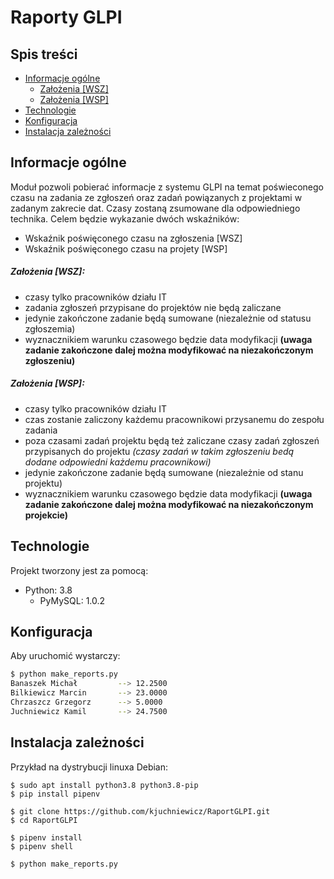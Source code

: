 # Raporty GLPI

## Spis treści

  * [Informacje ogólne](#informacje-ogólne)
    * [Założenia [WSZ]](#założenia-[wsz])
    * [Założenia [WSP]](#założenia-[wsp])
  * [Technologie](#technologie)
  * [Konfiguracja](#konfiguracja)
  * [Instalacja zależności](#instalacja-zależności)

## Informacje ogólne

Moduł pozwoli pobierać informacje z systemu GLPI na temat poświeconego czasu na zadania ze zgłoszeń oraz zadań powiązanych z projektami w zadanym zakrecie dat. Czasy zostaną zsumowane dla odpowiedniego technika. Celem będzie wykazanie dwóch wskaźników:
* Wskaźnik poświęconego czasu na zgłoszenia [WSZ]
* Wskaźnik poświęconego czasu na projety [WSP]

##### Założenia [WSZ]:
* czasy tylko pracowników działu IT
* zadania zgłoszeń przypisane do projektów nie będą zaliczane
* jedynie zakończone zadanie będą sumowane (niezależnie od statusu zgłoszemia)
* wyznacznikiem warunku czasowego będzie data modyfikacji __(uwaga zadanie zakończone dalej można modyfikować na niezakończonym zgłoszeniu)__

##### Założenia [WSP]:
* czasy tylko pracowników działu IT
* czas zostanie zaliczony każdemu pracownikowi przysanemu do zespołu zadania
* poza czasami zadań projektu będą też zaliczane czasy zadań zgłoszeń przypisanych do projektu _(czasy zadań w takim zgłoszeniu bedą dodane odpowiedni każdemu pracownikowi)_
* jedynie zakończone zadanie będą sumowane (niezależnie od stanu projektu)
* wyznacznikiem warunku czasowego będzie data modyfikacji __(uwaga zadanie zakończone dalej można modyfikować na niezakończonym projekcie)__

## Technologie

Projekt tworzony jest za pomocą:

* Python: 3.8
  * PyMySQL: 1.0.2

## Konfiguracja

Aby uruchomić wystarczy:

```bash
$ python make_reports.py 
Banaszek Michał         --> 12.2500
Bilkiewicz Marcin       --> 23.0000
Chrzaszcz Grzegorz      --> 5.0000
Juchniewicz Kamil       --> 24.7500
```

## Instalacja zależności

Przykład na dystrybucji linuxa Debian:

```
$ sudo apt install python3.8 python3.8-pip
$ pip install pipenv

$ git clone https://github.com/kjuchniewicz/RaportGLPI.git
$ cd RaportGLPI

$ pipenv install
$ pipenv shell

$ python make_reports.py
```
